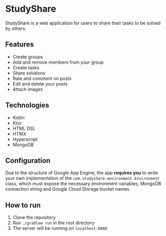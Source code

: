 # StudyShare

StudyShare is a web application for users to share their tasks to be solved by others.

## Features
- Create groups
- Add and remove members from your group
- Create tasks
- Share solutions
- Rate and comment on posts
- Edit and delete your posts
- Attach images

## Technologies
- Kotlin
- Ktor
- HTML DSL
- HTMX
- Hyperscript
- MongoDB

## Configuration
Due to the structure of Google App Engine, the app **requires you** to write your own implementation of the 
`com.studyshare.environment.Environment` class, which must expose the necessary environment variables,
MongoDB connection string and Google Cloud Storage bucket names.

## How to run
1. Clone the repository
2. Run `./gradlew run` in the root directory
3. The server will be running on `localhost:8080`